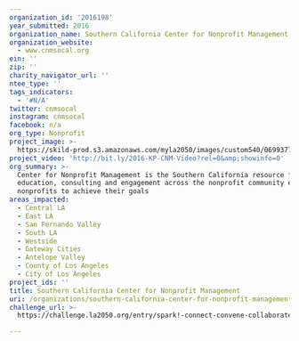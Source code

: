 ```yaml
---
organization_id: '2016198'
year_submitted: 2016
organization_name: Southern California Center for Nonprofit Management
organization_website:
  - www.cnmsocal.org
ein: ''
zip: ''
charity_navigator_url: ''
ntee_type: ''
tags_indicators:
  - '#N/A'
twitter: cnmsocal
instagram: cnmsocal
facebook: n/a
org_type: Nonprofit
project_image: >-
  https://skild-prod.s3.amazonaws.com/myla2050/images/custom540/0699377525741-team90.png
project_video: 'http://bit.ly/2016-KP-CNM-Video?rel=0&amp;showinfo=0'
org_summary: >-
  Center for Nonprofit Management is the Southern California resource for
  education, consulting and engagement across the nonprofit community enabling
  nonprofits to achieve their goals
areas_impacted:
  - Central LA
  - East LA
  - San Fernando Valley
  - South LA
  - Westside
  - Gateway Cities
  - Antelope Valley
  - County of Los Angeles
  - City of Los Angeles
project_ids: ''
title: Southern California Center for Nonprofit Management
uri: /organizations/southern-california-center-for-nonprofit-management/
challenge_url: >-
  https://challenge.la2050.org/entry/spark!-connect-convene-collaborate-will-promote-las-culture-of-interconnectedness

---
```

